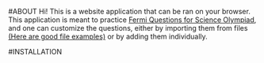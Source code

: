 #ABOUT
Hi! This is a website application that can be ran on your browser. This application is meant to practice [Fermi Questions for Science Olympiad](https://www.soinc.org/fermi-questions-c), and one can customize the questions, either by importing them from files [(Here are good file examples)](https://github.com/landy8697/open-scioly-fermi/tree/master/formatted_test_data) or by adding them individually.

#INSTALLATION


